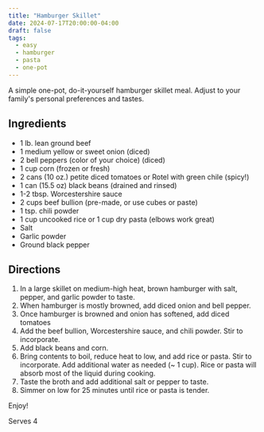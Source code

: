 ```yaml
---
title: "Hamburger Skillet"
date: 2024-07-17T20:00:00-04:00
draft: false
tags:
  - easy
  - hamburger
  - pasta
  - one-pot
---
```


A simple one-pot, do-it-yourself hamburger skillet meal. Adjust to your family's personal preferences and tastes.

## Ingredients

- 1 lb. lean ground beef
- 1 medium yellow or sweet onion (diced)
- 2 bell peppers (color of your choice) (diced)
- 1 cup corn (frozen or fresh)
- 2 cans (10 oz.) petite diced tomatoes or Rotel with green chile (spicy!)
- 1 can (15.5 oz) black beans (drained and rinsed)
- 1-2 tbsp. Worcestershire sauce
- 2 cups beef bullion (pre-made, or use cubes or paste)
- 1 tsp. chili powder
- 1 cup uncooked rice or 1 cup dry pasta (elbows work great)
- Salt
- Garlic powder
- Ground black pepper

## Directions

1. In a large skillet on medium-high heat, brown hamburger with salt, pepper, and garlic powder to taste.
2. When hamburger is mostly browned, add diced onion and bell pepper.
3. Once hamburger is browned and onion has softened, add diced tomatoes
4. Add the beef bullion, Worcestershire sauce, and chili powder. Stir to incorporate.
5. Add black beans and corn.
6. Bring contents to boil, reduce heat to low, and add rice or pasta. Stir to incorporate. Add additional water as needed (~ 1 cup). Rice or pasta will absorb most of the liquid during cooking.
7. Taste the broth and add additional salt or pepper to taste.
8. Simmer on low for 25 minutes until rice or pasta is tender.

Enjoy!

Serves 4
